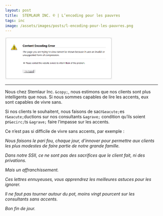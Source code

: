 ```yaml
---
layout: post
title:  STEMLAUR INC. © | L’encoding pour les pauvres
tags: inc
image: /assets/images/posts/l-encoding-pour-les-pauvres.png
---
```


<img src="/assets/images/posts/l-encoding-pour-les-pauvres.png" width="70%" class="center">

---

Nous chez Stemlaur Inc. `&copy;`, nous estimons que nos clients sont plus intelligents que nous. 
Si nous sommes capables de lire les accents, eux sont capables de vivre sans.

<!--more-->

Si nos clients le souhaitent, nous faisons de sacr`&eacute;`es r`&eacute;`ductions sur nos consultants `&agrave;` 
condition qu’ils soient pr`&ecirc;`ts `&agrave;` faire l’impasse sur les accents.

Ce n’est pas si difficile de vivre sans accents, par exemple :

_Nous faisons le pari fou, chaque jour, d’innover pour permettre aux clients les plus modestes de faire partie de notre grande famille._

_Dans notre SSII, ce ne sont pas des sacrifices que le client fait, ni des privations._

_Mais un affranchissement._

_Ces lettres ennuyeuses, vous apprendrez les meilleures astuces pour les ignorer._

_Il ne faut pas tourner autour du pot, moins vingt pourcent sur les consultants sans accents._

_Bon fin de jour._

[^fn-sample_footnote]: le Papa, le Dieu, le Gourou
